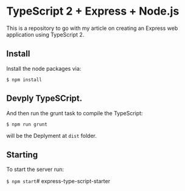 # TypeScript 2 + Express + Node.js

This is a repository to go with my article on creating an Express web application using TypeScript 2.

## Install

Install the node packages via:

`$ npm install`

## Devply TypeSCript.

And then run the grunt task to compile the TypeScript:

`$ npm run grunt` 

will be the Deplyment at `dist` folder.

## Starting

To start the server run:

`$ npm start`# express-type-script-starter
